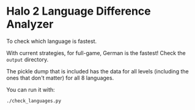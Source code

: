# Halo 2 Language Difference Analyzer

To check which language is fastest.

With current strategies, for full-game, German is the fastest!
Check the `output` directory.

The pickle dump that is included has the data for all levels (including the ones that don't matter) for all 8 languages.

You can run it with:
```
./check_languages.py
```
